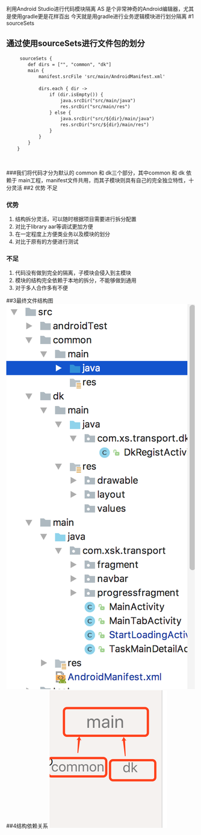 利用Android Studio进行代码模块隔离
AS 是个非常神奇的Android编辑器，尤其是使用gradle更是花样百出
今天就是用gradle进行业务逻辑模块进行划分隔离
#1 sourceSets
## 通过使用sourceSets进行文件包的划分
```
	 sourceSets {
        def dirs = ["", "common", "dk"]
        main {
            manifest.srcFile 'src/main/AndroidManifest.xml'

            dirs.each { dir ->
                if (dir.isEmpty()) {
                    java.srcDir("src/main/java")
                    res.srcDir("src/main/res")
                } else {
                    java.srcDir("src/${dir}/main/java")
                    res.srcDir("src/${dir}/main/res")
                }
            }
        }
    }
   
	
```
###我们将代码才分为默认的 common 和 dk三个部分，其中common 和 dk 依赖于 main工程，manifest文件共用，而其子模块则具有自己的完全独立特性，十分灵活
##2 优势 不足
### 优势

1.	结构拆分灵活，可以随时根据项目需要进行拆分配置
2. 对比于library aar等调试更加方便
3. 在一定程度上方便类业务以及模块的划分
4. 对比于原有的方便进行测试

### 不足
1.	代码没有做到完全的隔离，子模块会侵入到主模块
2. 模块的结构完全依赖于本地的拆分，不能够做到通用
3. 对于多人合作多有不便

##3最终文件结构图
 ![文件结构图](struct.png)
##4结构依赖关系
![结构图](cdk.png)
